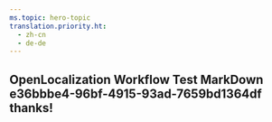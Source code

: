 ```yaml
---
ms.topic: hero-topic
translation.priority.ht: 
  - zh-cn
  - de-de
---
```

## OpenLocalization Workflow Test MarkDown e36bbbe4-96bf-4915-93ad-7659bd1364df thanks!
